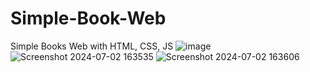 # Simple-Book-Web
Simple Books Web with HTML, CSS, JS
![image](https://github.com/tmtru/Simple-Book-Web/assets/133488687/77f98e6c-0c94-413a-a7c3-7708b037300c)
![Screenshot 2024-07-02 163535](https://github.com/tmtru/Simple-Book-Web/assets/133488687/bb4f1ddd-821f-449c-a794-12f4661b6c24)
![Screenshot 2024-07-02 163606](https://github.com/tmtru/Simple-Book-Web/assets/133488687/1e03801d-0aba-46a9-a5ab-f7356d943b0a)

